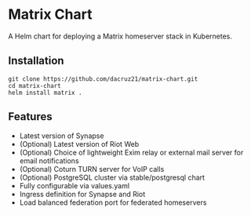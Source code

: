 # Matrix Chart

A Helm chart for deploying a Matrix homeserver stack in Kubernetes.

## Installation

```shell script
git clone https://github.com/dacruz21/matrix-chart.git
cd matrix-chart
helm install matrix .
```

## Features

- Latest version of Synapse
- (Optional) Latest version of Riot Web
- (Optional) Choice of lightweight Exim relay or external mail server for email notifications
- (Optional) Coturn TURN server for VoIP calls
- (Optional) PostgreSQL cluster via stable/postgresql chart
- Fully configurable via values.yaml
- Ingress definition for Synapse and Riot
- Load balanced federation port for federated homeservers
